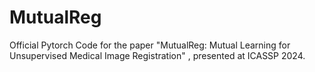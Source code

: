 # MutualReg
Official Pytorch Code for the paper "MutualReg: Mutual Learning for Unsupervised Medical Image Registration" , presented at ICASSP 2024.


